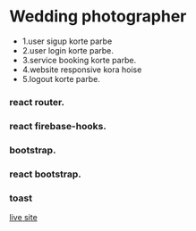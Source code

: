 # Wedding photographer

* 1.user sigup korte parbe
* 2.user login korte parbe.
* 3.service booking korte parbe.
* 4.website responsive kora hoise
* 5.logout korte parbe.

### react router.
### react firebase-hooks.
### bootstrap.
### react bootstrap.
### toast
[live site](https://photographer-436e3.web.app)